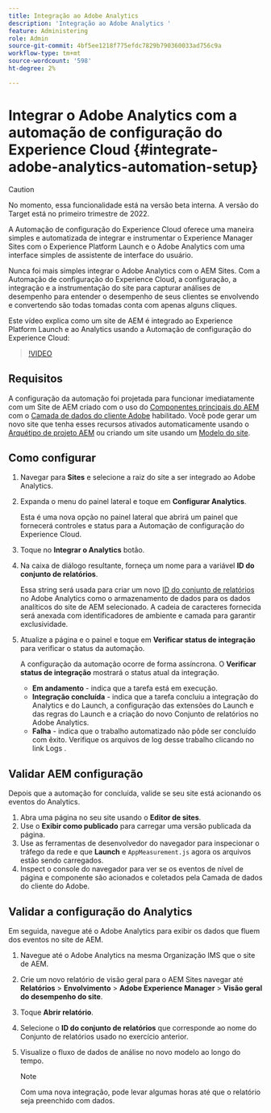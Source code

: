 ```yaml
---
title: Integração ao Adobe Analytics
description: 'Integração ao Adobe Analytics '
feature: Administering
role: Admin
source-git-commit: 4bf5ee1218f775efdc7829b790360033ad756c9a
workflow-type: tm+mt
source-wordcount: '598'
ht-degree: 2%

---
```



# Integrar o Adobe Analytics com a automação de configuração do Experience Cloud {#integrate-adobe-analytics-automation-setup}

>[!CAUTION]
>
> No momento, essa funcionalidade está na versão beta interna. A versão do Target está no primeiro trimestre de 2022.

A Automação de configuração do Experience Cloud oferece uma maneira simples e automatizada de integrar e instrumentar o Experience Manager Sites com o Experience Platform Launch e o Adobe Analytics com uma interface simples de assistente de interface do usuário.

Nunca foi mais simples integrar o Adobe Analytics com o AEM Sites. Com a Automação de configuração do Experience Cloud, a configuração, a integração e a instrumentação do site para capturar análises de desempenho para entender o desempenho de seus clientes se envolvendo e convertendo são todas tomadas conta com apenas alguns cliques.

Este vídeo explica como um site de AEM é integrado ao Experience Platform Launch e ao Analytics usando a Automação de configuração do Experience Cloud:

>[!VIDEO](https://video.tv.adobe.com/v/339605/?quality=12)

## Requisitos

A configuração da automação foi projetada para funcionar imediatamente com um Site de AEM criado com o uso do [Componentes principais do AEM](https://experienceleague.adobe.com/docs/experience-manager-core-components/using/introduction.html?lang=pt-BR) com o [Camada de dados do cliente Adobe](https://experienceleague.adobe.com/docs/experience-manager-core-components/using/developing/data-layer/overview.html) habilitado. Você pode gerar um novo site que tenha esses recursos ativados automaticamente usando o [Arquétipo de projeto AEM](https://experienceleague.adobe.com/docs/experience-manager-core-components/using/developing/archetype/overview.html) ou criando um site usando um [Modelo do site](/help/journey-sites/quick-site/create-site.md).

## Como configurar

1. Navegar para **Sites** e selecione a raiz do site a ser integrado ao Adobe Analytics.
1. Expanda o menu do painel lateral e toque em **Configurar Analytics**.

   Esta é uma nova opção no painel lateral que abrirá um painel que fornecerá controles e status para a Automação de configuração do Experience Cloud.
1. Toque no **Integrar o Analytics** botão.
1. Na caixa de diálogo resultante, forneça um nome para a variável **ID do conjunto de relatórios**.

   Essa string será usada para criar um novo [ID do conjunto de relatórios](https://experienceleague.adobe.com/docs/analytics/admin/manage-report-suites/new-report-suite/t-create-a-report-suite.html?lang=en) no Adobe Analytics como o armazenamento de dados para os dados analíticos do site de AEM selecionado. A cadeia de caracteres fornecida será anexada com identificadores de ambiente e camada para garantir exclusividade.

1. Atualize a página e o painel e toque em **Verificar status de integração** para verificar o status da automação.

   A configuração da automação ocorre de forma assíncrona. O **Verificar status de integração** mostrará o status atual da integração.

   * **Em andamento** - indica que a tarefa está em execução.
   * **Integração concluída** - indica que a tarefa concluiu a integração do Analytics e do Launch, a configuração das extensões do Launch e das regras do Launch e a criação do novo Conjunto de relatórios no Adobe Analytics.
   * **Falha** - indica que o trabalho automatizado não pôde ser concluído com êxito. Verifique os arquivos de log desse trabalho clicando no link Logs .

## Validar AEM configuração

Depois que a automação for concluída, valide se seu site está acionando os eventos do Analytics.

1. Abra uma página no seu site usando o **Editor de sites**.
1. Use o **Exibir como publicado** para carregar uma versão publicada da página.
1. Use as ferramentas de desenvolvedor do navegador para inspecionar o tráfego da rede e que **Launch** e `AppMeasurement.js` agora os arquivos estão sendo carregados.
1. Inspect o console do navegador para ver se os eventos de nível de página e componente são acionados e coletados pela Camada de dados do cliente do Adobe.

## Validar a configuração do Analytics

Em seguida, navegue até o Adobe Analytics para exibir os dados que fluem dos eventos no site de AEM.

1. Navegue até o Adobe Analytics na mesma Organização IMS que o site de AEM.
1. Crie um novo relatório de visão geral para o AEM Sites navegar até **Relatórios** > **Envolvimento** > **Adobe Experience Manager** > **Visão geral do desempenho do site**.
1. Toque **Abrir relatório**.
1. Selecione o **ID do conjunto de relatórios** que corresponde ao nome do Conjunto de relatórios usado no exercício anterior.
1. Visualize o fluxo de dados de análise no novo modelo ao longo do tempo.

   >[!NOTE]
   >
   > Com uma nova integração, pode levar algumas horas até que o relatório seja preenchido com dados.
